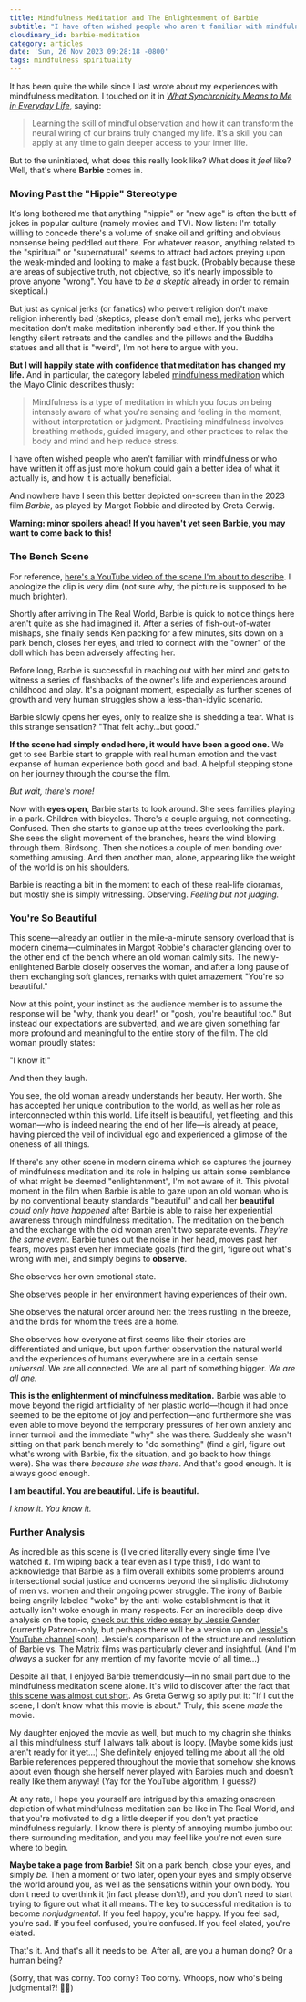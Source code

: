 ```yaml
---
title: Mindfulness Meditation and The Enlightenment of Barbie
subtitle: "I have often wished people who aren't familiar with mindfulness or who have written it off as just more hokum could gain a better idea of what it actually is, and how it is actually beneficial. And nowhere have I seen this better depicted on-screen than in the 2023 film Barbie."
cloudinary_id: barbie-meditation
category: articles
date: 'Sun, 26 Nov 2023 09:28:18 -0800'
tags: mindfulness spirituality
---
```


It has been quite the while since I last wrote about my experiences with mindfulness meditation. I touched on it in [_What Synchronicity Means to Me in Everyday Life_](https://jaredwhite.com/articles/what-synchronicity-means-to-me#the-skill-of-mindful-observation), saying:

> Learning the skill of mindful observation and how it can transform the neural wiring of our brains truly changed my life. It’s a skill you can apply at any time to gain deeper access to your inner life.

But to the uninitiated, what does this really look like? What does it _feel_ like? Well, that's where **Barbie** comes in.

### Moving Past the "Hippie" Stereotype

It's long bothered me that anything "hippie" or "new age" is often the butt of jokes in popular culture (namely movies and TV). Now listen: I'm totally willing to concede there's a volume of snake oil and grifting and obvious nonsense being peddled out there. For whatever reason, anything related to the "spiritual" or "supernatural" seems to attract bad actors preying upon the weak-minded and looking to make a fast buck. (Probably because these are areas of subjective truth, not objective, so it's nearly impossible to prove anyone "wrong". You have to _be a skeptic_ already in order to remain skeptical.)

But just as cynical jerks (or fanatics) who pervert religion don't make religion inherently bad (skeptics, please don't email me), jerks who pervert meditation don't make meditation inherently bad either. If you think the lengthy silent retreats and the candles and the pillows and the Buddha statues and all that is "weird", I'm not here to argue with you.

**But I will happily state with confidence that meditation has changed my life.** And in particular, the category labeled [mindfulness meditation](https://www.mayoclinic.org/healthy-lifestyle/consumer-health/in-depth/mindfulness-exercises/art-20046356) which the Mayo Clinic describes thusly:

> Mindfulness is a type of meditation in which you focus on being intensely aware of what you're sensing and feeling in the moment, without interpretation or judgment. Practicing mindfulness involves breathing methods, guided imagery, and other practices to relax the body and mind and help reduce stress.

I have often wished people who aren't familiar with mindfulness or who have written it off as just more hokum could gain a better idea of what it actually is, and how it is actually beneficial.

And nowhere have I seen this better depicted on-screen than in the 2023 film _Barbie_, as played by Margot Robbie and directed by Greta Gerwig.

**Warning: minor spoilers ahead! If you haven't yet seen Barbie, you may want to come back to this!**

### The Bench Scene

For reference, [here's a YouTube video of the scene I'm about to describe](https://www.youtube.com/watch?app=desktop&v=K-xHvro7rRI). I apologize the clip is very dim (not sure why, the picture is supposed to be much brighter).

Shortly after arriving in The Real World, Barbie is quick to notice things here aren't quite as she had imagined it. After a series of fish-out-of-water mishaps, she finally sends Ken packing for a few minutes, sits down on a park bench, closes her eyes, and tried to connect with the "owner" of the doll which has been adversely affecting her.

Before long, Barbie is successful in reaching out with her mind and gets to witness a series of flashbacks of the owner's life and experiences around childhood and play. It's a poignant moment, especially as further scenes of growth and very human struggles show a less-than-idylic scenario.

Barbie slowly opens her eyes, only to realize she is shedding a tear. What is this strange sensation? "That felt achy…but good."

**If the scene had simply ended here, it would have been a good one.** We get to see Barbie start to grapple with real human emotion and the vast expanse of human experience both good and bad. A helpful stepping stone on her journey through the course the film.

_But wait, there's more!_

Now with **eyes open**, Barbie starts to look around. She sees families playing in a park. Children with bicycles. There's a couple arguing, not connecting. Confused. Then she starts to glance up at the trees overlooking the park. She sees the slight movement of the branches, hears the wind blowing through them. Birdsong. Then she notices a couple of men bonding over something amusing. And then another man, alone, appearing like the weight of the world is on his shoulders.

Barbie is reacting a bit in the moment to each of these real-life dioramas, but mostly she is simply witnessing. Observing. _Feeling but not judging._

### You're So Beautiful

This scene—already an outlier in the mile-a-minute sensory overload that is modern cinema—culminates in Margot Robbie's character glancing over to the other end of the bench where an old woman calmly sits. The newly-enlightened Barbie closely observes the woman, and after a long pause of them exchanging soft glances, remarks with quiet amazement "You're so beautiful."

Now at this point, your instinct as the audience member is to assume the response will be "why, thank you dear!" or "gosh, you're beautiful too." But instead our expectations are subverted, and we are given something far more profound and meaningful to the entire story of the film. The old woman proudly states:

"I know it!"

And then they laugh.

You see, the old woman already understands her beauty. Her worth. She has accepted her unique contribution to the world, as well as her role as interconnected within this world. Life itself is beautiful, yet fleeting, and this woman—who is indeed nearing the end of her life—is already at peace, having pierced the veil of individual ego and experienced a glimpse of the oneness of all things.

If there's any other scene in modern cinema which so captures the journey of mindfulness meditation and its role in helping us attain some semblance of what might be deemed "enlightenment", I'm not aware of it. This pivotal moment in the film when Barbie is able to gaze upon an old woman who is by no conventional beauty standards "beautiful" and call her **beautiful** _could only have happened_ after Barbie is able to raise her experiential awareness through mindfulness meditation. The meditation on the bench and the exchange with the old woman aren't two separate events. _They're the same event._ Barbie tunes out the noise in her head, moves past her fears, moves past even her immediate goals (find the girl, figure out what's wrong with me), and simply begins to **observe**.

She observes her own emotional state.

She observes people in her environment having experiences of their own.

She observes the natural order around her: the trees rustling in the breeze, and the birds for whom the trees are a home.

She observes how everyone at first seems like their stories are differentiated and unique, but upon further observation the natural world and the experiences of humans everywhere are in a certain sense _universal_. We are all connected. We are all part of something bigger. _We are all one._

**This is the enlightenment of mindfulness meditation.** Barbie was able to move beyond the rigid artificiality of her plastic world—though it had once seemed to be the epitome of joy and perfection—and furthermore she was even able to move beyond the temporary pressures of her own anxiety and inner turmoil and the immediate "why" she was there. Suddenly she wasn't sitting on that park bench merely to "do something" (find a girl, figure out what's wrong with Barbie, fix the situation, and go back to how things were). She was there _because she was there_. And that's good enough. It is always good enough.

**I am beautiful. You are beautiful. Life is beautiful.**

_I know it. You know it._

### Further Analysis

As incredible as this scene is (I've cried literally every single time I've watched it. I'm wiping back a tear even as I type this!), I do want to acknowledge that Barbie as a film overall exhibits some problems around intersectional social justice and concerns beyond the simplistic dichotomy of men vs. women and their ongoing power struggle. The irony of Barbie being angrily labeled "woke" by the anti-woke establishment is that it actually isn't woke enough in many respects. For an incredible deep dive analysis on the topic, [check out this video essay by Jessie Gender](https://www.patreon.com/posts/93296344) (currently Patreon-only, but perhaps there will be a version up on [Jessie's YouTube channel](https://www.youtube.com/@JessieGender1) soon). Jessie's comparison of the structure and resolution of Barbie vs. The Matrix films was particularly clever and insightful. (And I'm _always_ a sucker for any mention of my favorite movie of all time…)

Despite all that, I enjoyed Barbie tremendously—in no small part due to the mindfulness meditation scene alone. It's wild to discover after the fact that [this scene was almost cut short](https://www.bustle.com/entertainment/greta-gerwig-almost-cut-barbie-movie-scene-ann-roth-margot-robbie). As Greta Gerwig so aptly put it: "If I cut the scene, I don’t know what this movie is about." Truly, this scene _made_ the movie.

My daughter enjoyed the movie as well, but much to my chagrin she thinks all this mindfulness stuff I always talk about is loopy. (Maybe some kids just aren't ready for it yet…) She definitely enjoyed telling me about all the old Barbie references peppered throughout the movie that somehow she knows about even though she herself never played with Barbies much and doesn't really like them anyway! (Yay for the YouTube algorithm, I guess?)

At any rate, I hope you yourself are intrigued by this amazing onscreen depiction of what mindfulness meditation can be like in The Real World, and that you're motivated to dig a little deeper if you don't yet practice mindfulness regularly. I know there is plenty of annoying mumbo jumbo out there surrounding meditation, and you may feel like you're not even sure where to begin.

**Maybe take a page from Barbie!** Sit on a park bench, close your eyes, and simply _be_. Then a moment or two later, open your eyes and simply observe the world around you, as well as the sensations within your own body. You don't need to overthink it (in fact please don't!), and you don't need to start trying to figure out what it all means. The key to successful meditation is to become _nonjudgmental_. If you feel happy, you're happy. If you feel sad, you're sad. If you feel confused, you're confused. If you feel elated, you're elated.

That's it. And that's all it needs to be. After all, are you a human doing? Or a human being?

(Sorry, that was corny. Too corny? Too corny. Whoops, now who's being judgmental?! 😬😅)
